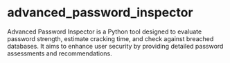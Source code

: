 # advanced_password_inspector
Advanced Password Inspector is a Python tool designed to evaluate password strength, estimate cracking time, and check against breached databases. It aims to enhance user security by providing detailed password assessments and recommendations.
